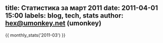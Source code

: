 title: Статистика за март 2011
date: 2011-04-01 15:00
labels: blog, tech, stats
author: hex@umonkey.net (umonkey)
---
{{ monthly_stats('2011-03') }}
